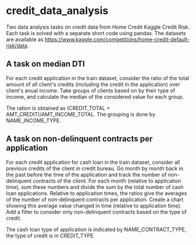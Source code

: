 # credit_data_analysis


Two data analysis tasks on credit data from Home Credit Kaggle Credit Risk.
Each task is solved with a separate short code using pandas.
The datasets are available as https://www.kaggle.com/competitions/home-credit-default-risk/data.

## A task on median DTI

For each credit application in the train dataset, consider the ratio of the total amount of all client's credits (including the credit in the application) over client's anual income.
Take groups of clients based on by their type of income, and calculate the median of the considered value for each group.


The ration is obtained as (CREDIT_TOTAL + AMT_CREDIT)/AMT_INCOME_TOTAL. The grouping is done by NAME_INCOME_TYPE.


## A task on non-delinquent contracts per application

For each credit application for cash loan in the train dataset, consider all previous credits of the client in credit bureau. 
Go month by month back in the past before the time of the application and track the number of non-delinquent contracts of the client.
For each month (relative to application time), sum these numbers and divide the sum by the total number of cash loan applications.
Relative to application times, the ratios give the averages of the number of non-delinquent contracts per application. 
Create a chart showing this average value changed in time (relative to application time).
Add a filter to consider only non-delinquent contracts based on the type of credit.


The cash loan type of application is indicated by NAME_CONTRACT_TYPE, the type of credit is in CREDIT_TYPE.
